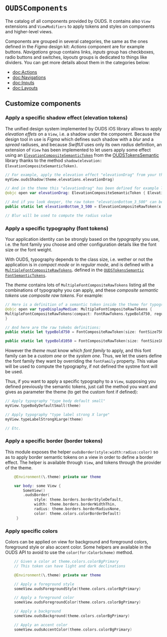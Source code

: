 # ``OUDSComponents``

The catalog of all components provided by OUDS. It contains also `View` extensions and `ViewModifiers` to apply tokens and styles on components and higher-level views.

Components are grouped in several categories, the same as the ones defined in the *Figma* design kit:
*Actions* component are for example buttons. *Navigations* group contains links, *inputs* group has checkboxes, radio buttons and switches, *layouts* groups is dedicated to things like dividers.
You can get more details about them in the categories below:

- <doc:Actions>
- <doc:Navigations>
- <doc:Inputs>
- <doc:Layouts>

## Customize components

### Apply a specific shadow effect (elevation tokens)

The unified design system implemented by OUDS iOS library allows to apply *elevation effets* on a `View`, i.e. a shadow under the component.
Because the design tool in use is _Figma_ which defines such shadow with a _blur_ and a _spread_ radiuses, and because _SwiftUI_ uses only its own _radius_ definition, an extension of `View` has been implemented to let users apply some effect using an [`ElevationCompositeSemanticToken`](https://ios.unified-design-system.orange.com/documentation/oudstokenssemantic/elevationcompositesemantictoken) from the [OUDSTokensSemantic](https://ios.unified-design-system.orange.com/documentation/oudstokenssemantic/) library thanks to the method `shadow(elevation: ElevationCompositeSemanticToken)`.

```swift
// For example, apply the elevation effect "elevationDrag" from your theme:
myView.oudsShadow(theme.elevations.elevationDrag)

// And in the theme this "elevationDrag" has been defined for example like:
@objc open var elevationDrag: ElevationCompositeSemanticToken { ElevationCompositeSemanticToken(ElevationRawTokens.elevationBottom_3_500) }

// And if you look deeper, the raw token "elevationBottom_3_500" can be like:
public static let elevationBottom_3_500 = ElevationCompositeRawToken(x: elevationX0, y: elevationY300, blur: elevationBlur400, color: ColorRawTokens.colorOpacityBlack320)

// Blur will be used to compute the radius value
```

### Apply a specific typography (font tokens)

Your application identity can be strongly based on the *typography* you use, i.e. the font family you choose and other configuration details like the font size or the font weight.

With OUDS, typography depends to the class size, i.e. wether or not the application is in _compact mode_ or in _regular mode_, and is defined with a [`MultipleFontCompositeRawTokens`](https://ios.unified-design-system.orange.com/documentation/oudstokenssemantic/multiplefontcompositerawtokens). defined in the [`OUDSTokensSemantic` `FontSemanticTokens`](https://ios.unified-design-system.orange.com/documentation/oudstokenssemantic/fontsemantictokens/).

The _theme_ contains lots of `MultipleFontCompositeRawTokens` listing all the combinations of typography you can apply, and these *composite semantic tokens* use *composite raw tokens*. For example:

```swift
// Here is a definition of a semantic token inside the theme for typography "typeDisplayMedium":
@objc open var typeDisplayMedium: MultipleFontCompositeRawTokens { 
MultipleFontCompositeRawTokens(compact: FontRawTokens.typeBold750, regular: FontRawTokens.typeBold1050) 
}

// And here are the raw tokebs definitions:
public static let typeBold750 = FontCompositeRawToken(size: fontSize750, lineHeight: fontLineHeight850, weight: fontWeightBold)

public static let typeBold1050 = FontCompositeRawToken(size: fontSize1050, lineHeight: fontLineHeight1150, weight: fontWeightBold)
```

However the _theme_ must know which _font family_ to apply, and this font family can be a _custom one_ or the _system one_.
Thus, we let the users define the font family they want by overriding the `fontFamily` property. This value will be used to compute the typography, if not defined the systme font will be used.

Thus, if you want to apply a specific typography to a `View`, supposing you defined previously the semantic tokens, just call the method you want and gives as parameter the theme (to get the custom font if defined):

```swift
// Apply typography "type body default small"
myView.typeBodyDefaultSmall(theme)

// Apply typography "type label strong X large"
myView.typeLabelStrongXLarge(theme)

// Etc.
```

### Apply a specific border (border tokens)

This module exposes the helper `oudsBorder(style:width:radius:color)` so as to apply border semantic tokens on a view in order to define a border effect.
The helper is available through `View`, and tokens through the provider of the theme.

```swift
    @Environment(\.theme) private var theme

    var body: some View {
        SomeView()
        .oudsBorder(
             style: theme.borders.borderStyleDefault,
             width: theme.borders.borderWidthThin,
             radius: theme.borders.borderRadiusNone,
             color: theme.colors.colorBorderDefault)
     }
```

### Apply specific colors

Colors can be applied on view for background and foreground colors, foreground style or also accent color.
Some helpers are available in the OUDS API to avoid to use the `color(for:ColorScheme)` method.

```swift
    // Given a color at theme.colors.colorBgPrimary
    // This token can have light and dark declinations 

    @Environment(\.theme) private var theme

    // Apply a foreground style
    someView.oudsForegroundStyle(theme.colors.colorBgPrimary)

    // Apply a foreground color
    someView.oudsForegroundColor(theme.colors.colorBgPrimary)

    // Apply a background
    someView.oudsBackground(theme.colors.colorBgPrimary)

    // Apply an accent color
    someView.oudsAccentColor(theme.colors.colorBgPrimary)
```
